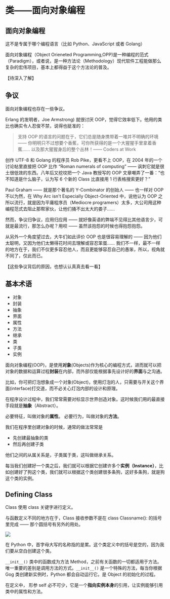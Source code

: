 # 类——面向对象编程

## 面向对象编程

这不是专属于哪个编程语言（比如 Python、JavaScript 或者 Golang）

面向对象编程（Object Orieneted Programming,OPP)是一种编程的范式（Paradigm），或者说，是一种方法论（Methodology）现代软件工程能做那么复杂的宏伟项目，基本上都得益于这个方法论的普及。

【待深入了解】

## 争议

面向对象编程也存在一些争议。

Erlang 的发明者，Joe Armstrong) 就很讨厌 OOP，觉得它效率低下。他用的类比也确实令人忍俊不禁，说得也挺准的：

> 支持 OOP 的语言的问题在于，它们总是随身携带着一堆并不明确的环境 —— 你明明只不过想要个香蕉，可你所获得的是一个大猩猩手里拿着香蕉…… 以及那大猩猩身后的整个丛林！—— Coders at Work

创作 UTF-8 和 Golang 的程序员 Rob Pike，更看不上 OOP，在 2004 年的一个讨论帖里直接把 OOP 比作 “Roman numerals of computing” —— 讽刺它就是很土很低效的东西。八年后又挖坟把一个 Java 教授写的 OOP 文章嘲弄了一番：“也不知道是什么脑子，认为写 6 个新的 Class 比直接用 1 行表格搜索更好？”

Paul Graham —— 就是那个著名的 Y-Combinator 的创始人 —— 也一样对 OOP 不以为然，在 Why Arc isn't Especially Object-Oriented 中，说他认为 OOP 之所以流行，就是因为平庸程序员（Mediocre programers）太多，大公司用这种编程范式去阻止那帮家伙，让他们捅不出太大的娄子……

然而，争议归争议，应用归应用 —— 就好像英语的弊端不见得比其他语言少，可就是最流行，那怎么办呢？用呗 —— 虽然该抱怨的时候也得抱怨抱怨。

从另外一个角度望过去，大牛们如此评价 OOP 也是很容易理解的 —— 因为他们太聪明，又因为他们太懒得花时间去理解或容忍笨蛋…… 我们不一样，最不一样的地方在于，我们不仅更多容忍他人，而且更能够容忍自己的愚笨，所以，视角就不同了，仅此而已。

【这些争议背后的原因，也想认认真真去看一看】

## 基本术语

- 对象
- 封装
- 抽象
- 界面
- 属性
- 方法
- 继承
- 类
- 子类
- 实例

面向对象编程(OOP)，是使用**对象**(Objects)作为核心的编程方式，进而就可以把对象的数据和运算过程**封装**在内部，而外部仅能根据事先设计好的**界面**与之沟通。

比如，你可把灯泡想象成一个对象(Object)，使用灯泡的人，只需要与开关这个界面(interface)打交道，而不必关心灯泡内部的设计和原理。

在程序设计过程中，我们常常需要对标显示世界创造对象。这时候我们用的最直接手段就是**抽象**（Abstract）。

必要特征，叫做对象的**属性**。
必要行为，叫做对象的**方法**。

我们在程序里创建对象的时候，通常的做法常常是

- 先创建最抽象的类
- 然后再创建子类

他们之间的从属关系是，子类属于类，这叫做继承关系。

每当我们创建好一个类之后，我们就可以根据它创建许多个**实例（Instance）**，比如创建好了狗这个类，我们就可以根据这个类创建很多条狗，这好多条狗，就是狗这个类的实例。

## Defining Class

Class 使用 class 关键字进行定义。

与函数定义不同的地方在于，Class 接收参数不是在 class Classname(): 的括号里完成 —— 那个圆括号有另外的用处。

![](https://ws2.sinaimg.cn/large/006tNc79ly1g645o7v81nj311i09ewft.jpg)

在 Python 中，首字母大写的名称指的是累。这个类定义中的括号是空的，因为我们要从空白创建这个类。

`__init__()` 类中的函数成为方法 Method，之前有关函数的一切都适用于方法。唯一重要的差别是调用方法的方式。`__init__()` 是一个特殊的方法，每当你根据 Gog 类创建新实例时，Python 都会自动运行它。是 Object 的初始化的过程。

在定义中， 形参 self 必不可少，它是一个**指向实例本身**的引用，让实例能够引用类中的属性和方法。





